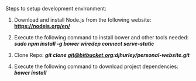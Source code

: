 Steps to setup development environment:

1. Download and install Node.js from the following website:
**https://nodejs.org/en/**

2. Execute the following command to install bower and other tools needed:  
***sudo npm install -g bower wiredep connect serve-static***

3. Clone Repo:  ***git clone git@bitbucket.org:djhurley/personal-website.git***

3. Execute the following command to download project dependencies:  
***bower install***